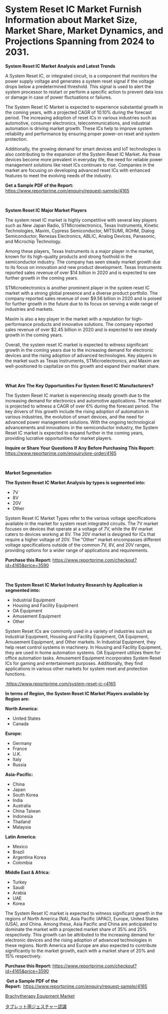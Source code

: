 <p><h1>System Reset IC Market Furnish Information about Market Size, Market Share, Market Dynamics, and Projections Spanning from 2024 to 2031.</h1></p><p><strong>System Reset IC Market Analysis and Latest Trends</strong></p>
<p><p>A System Reset IC, or integrated circuit, is a component that monitors the power supply voltage and generates a system reset signal if the voltage drops below a predetermined threshold. This signal is used to alert the system processor to restart or perform a specific action to prevent data loss or damage in case of power fluctuations or failures.</p><p>The System Reset IC Market is expected to experience substantial growth in the coming years, with a projected CAGR of 10.10% during the forecast period. The increasing adoption of reset ICs in various industries such as automotive, consumer electronics, telecommunications, and industrial automation is driving market growth. These ICs help to improve system reliability and performance by ensuring proper power-on reset and system protection.</p><p>Additionally, the growing demand for smart devices and IoT technologies is also contributing to the expansion of the System Reset IC Market. As these devices become more prevalent in everyday life, the need for reliable power management solutions like reset ICs continues to rise. Companies in the market are focusing on developing advanced reset ICs with enhanced features to meet the evolving needs of the industry.</p></p>
<p><strong>Get a Sample PDF of the Report:&nbsp;</strong> <a href="https://www.reportprime.com/enquiry/request-sample/4165">https://www.reportprime.com/enquiry/request-sample/4165</a></p>
<p>&nbsp;</p>
<p><strong>System Reset IC Major Market Players</strong></p>
<p><p>The system reset IC market is highly competitive with several key players such as New Japan Radio, STMicroelectronics, Texas Instruments, Kinetic Technologies, Maxim, Cypress Semiconductor, MITSUMI, ROHM, Dialog Semiconductor, Renesas Electronics, ABLIC, Analog Devices, Panasonic, and Microchip Technology.</p><p>Among these players, Texas Instruments is a major player in the market, known for its high-quality products and strong foothold in the semiconductor industry. The company has seen steady market growth due to its focus on innovation and new product development. Texas Instruments reported sales revenue of over $14 billion in 2020 and is expected to see further growth in the coming years.</p><p>STMicroelectronics is another prominent player in the system reset IC market with a strong global presence and a diverse product portfolio. The company reported sales revenue of over $9.56 billion in 2020 and is poised for further growth in the future due to its focus on serving a wide range of industries and markets.</p><p>Maxim is also a key player in the market with a reputation for high-performance products and innovative solutions. The company reported sales revenue of over $2.45 billion in 2020 and is expected to see steady growth in the coming years.</p><p>Overall, the system reset IC market is expected to witness significant growth in the coming years due to the increasing demand for electronic devices and the rising adoption of advanced technologies. Key players in the market such as Texas Instruments, STMicroelectronics, and Maxim are well-positioned to capitalize on this growth and expand their market share.</p></p>
<p>&nbsp;</p>
<p><strong>What Are The Key Opportunities For System Reset IC Manufacturers?</strong></p>
<p><p>The System Reset IC market is experiencing steady growth due to the increasing demand for electronics and automotive applications. The market is projected to witness a CAGR of over 6% during the forecast period. The key drivers of this growth include the rising adoption of automation in various industries, the evolution of smart devices, and the need for advanced power management solutions. With the ongoing technological advancements and innovations in the semiconductor industry, the System Reset IC market is expected to expand further in the coming years, providing lucrative opportunities for market players.</p></p>
<p><strong>Inquire or Share Your Questions If Any Before Purchasing This Report:</strong> <a href="https://www.reportprime.com/enquiry/pre-order/4165">https://www.reportprime.com/enquiry/pre-order/4165</a></p>
<p>&nbsp;</p>
<p><strong>Market Segmentation</strong></p>
<p><strong>The System Reset IC Market Analysis by types is segmented into:</strong></p>
<p><ul><li>7V</li><li>8V</li><li>20V</li><li>Other</li></ul></p>
<p><p>System Reset IC Market Types refer to the various voltage specifications available in the market for system reset integrated circuits. The 7V market focuses on devices that operate at a voltage of 7V, while the 8V market caters to devices working at 8V. The 20V market is designed for ICs that require a higher voltage of 20V. The "Other" market encompasses different voltage specifications outside of the common 7V, 8V, and 20V ranges, providing options for a wider range of applications and requirements.</p></p>
<p><strong>Purchase this Report:&nbsp;</strong><a href="https://www.reportprime.com/checkout?id=4165&price=3590">https://www.reportprime.com/checkout?id=4165&price=3590</a></p>
<p>&nbsp;</p>
<p><strong>The System Reset IC Market Industry Research by Application is segmented into:</strong></p>
<p><ul><li>Industrial Equipment</li><li>Housing and Facility Equipment</li><li>OA Equipment</li><li>Amusement Equipment</li><li>Other</li></ul></p>
<p><p>System Reset ICs are commonly used in a variety of industries such as Industrial Equipment, Housing and Facility Equipment, OA Equipment, Amusement Equipment, and Other markets. In Industrial Equipment, they help reset control systems in machinery. In Housing and Facility Equipment, they are used in home automation systems. OA Equipment utilizes them for office automation tasks. Amusement Equipment incorporates System Reset ICs for gaming and entertainment purposes. Additionally, they find applications in various other markets for system reset and protection functions.</p></p>
<p><a href="https://www.reportprime.com/system-reset-ic-r4165">&nbsp;https://www.reportprime.com/system-reset-ic-r4165</a></p>
<p><strong>In terms of Region, the System Reset IC Market Players available by Region are:</strong></p>
<p>
    <p> <strong> North America: </strong>
        <ul>
            <li>United States</li>
            <li>Canada</li>
        </ul>
        </p> 
    <p> <strong> Europe: </strong>
        <ul>
            <li>Germany</li>
            <li>France</li>
            <li>U.K.</li>
            <li>Italy</li>
            <li>Russia</li>
        </ul>
        </p> 
    <p> <strong> Asia-Pacific: </strong>
        <ul>
            <li>China</li>
            <li>Japan</li>
            <li>South Korea</li>
            <li>India</li>
            <li>Australia</li>
            <li>China Taiwan</li>
            <li>Indonesia</li>
            <li>Thailand</li>
            <li>Malaysia</li>
        </ul>
        </p> 
    <p> <strong> Latin America: </strong>
        <ul>
            <li>Mexico</li>
            <li>Brazil</li>
            <li>Argentina Korea</li>
            <li>Colombia</li>
        </ul>
        </p> 
    <p> <strong> Middle East & Africa: </strong>
        <ul>
            <li>Turkey</li>
            <li>Saudi</li>
            <li>Arabia</li>
            <li>UAE</li>
            <li>Korea</li>
        </ul>
    </p>
    </p>
<p><p>The System Reset IC market is expected to witness significant growth in the regions of North America (NA), Asia Pacific (APAC), Europe, United States (USA), and China. Among these, Asia Pacific and China are anticipated to dominate the market with a projected market share of 35% and 25% respectively. This growth can be attributed to the increasing demand for electronic devices and the rising adoption of advanced technologies in these regions. North America and Europe are also expected to contribute significantly to the market growth, each with a market share of 20% and 15% respectively.</p></p>
<p><strong>Purchase this Report: </strong><a href="https://www.reportprime.com/checkout?id=4165&price=3590">https://www.reportprime.com/checkout?id=4165&price=3590</a></p>
<p>&nbsp;<strong>Get a Sample PDF of the Report:&nbsp;&nbsp;</strong><a href="https://www.reportprime.com/enquiry/request-sample/4165">https://www.reportprime.com/enquiry/request-sample/4165</a></p>
<p><strong></strong></p>
<p><p><a href="https://medium.com/@joanstweart75/global-brachytherapy-equipment-market-size-is-expected-to-reach-at-a-cagr-of-13-6-cccf16be0479">Brachytherapy Equipment Market</a></p><p><a href="https://github.com/ihabdkwlxs948/Market-Research-Report-List-4/blob/main/170555383818.md">タブレット用ジェスチャー認識</a></p></p>
